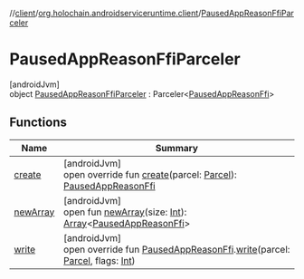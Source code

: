 //[client](../../../index.md)/[org.holochain.androidserviceruntime.client](../index.md)/[PausedAppReasonFfiParceler](index.md)

# PausedAppReasonFfiParceler

[androidJvm]\
object [PausedAppReasonFfiParceler](index.md) : Parceler&lt;[PausedAppReasonFfi](../-paused-app-reason-ffi/index.md)&gt;

## Functions

| Name | Summary |
|---|---|
| [create](create.md) | [androidJvm]<br>open override fun [create](create.md)(parcel: [Parcel](https://developer.android.com/reference/kotlin/android/os/Parcel.html)): [PausedAppReasonFfi](../-paused-app-reason-ffi/index.md) |
| [newArray](../-runtime-network-config-ffi-parceler/index.md#-1206408188%2FFunctions%2F275946699) | [androidJvm]<br>open fun [newArray](../-runtime-network-config-ffi-parceler/index.md#-1206408188%2FFunctions%2F275946699)(size: [Int](https://kotlinlang.org/api/core/kotlin-stdlib/kotlin/-int/index.html)): [Array](https://kotlinlang.org/api/core/kotlin-stdlib/kotlin/-array/index.html)&lt;[PausedAppReasonFfi](../-paused-app-reason-ffi/index.md)&gt; |
| [write](write.md) | [androidJvm]<br>open override fun [PausedAppReasonFfi](../-paused-app-reason-ffi/index.md).[write](write.md)(parcel: [Parcel](https://developer.android.com/reference/kotlin/android/os/Parcel.html), flags: [Int](https://kotlinlang.org/api/core/kotlin-stdlib/kotlin/-int/index.html)) |
